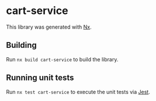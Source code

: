 # cart-service

This library was generated with [Nx](https://nx.dev).

## Building

Run `nx build cart-service` to build the library.

## Running unit tests

Run `nx test cart-service` to execute the unit tests via [Jest](https://jestjs.io).
